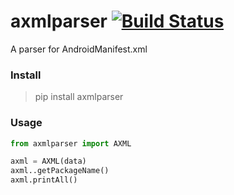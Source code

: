 # axmlparser [![Build Status](https://travis-ci.org/acgmohu/axmlparser.svg?branch=master)](https://travis-ci.org/acgmohu/axmlparser)
A parser for AndroidManifest.xml




### Install

> pip install axmlparser




### Usage

```python
from axmlparser import AXML

axml = AXML(data)
axml..getPackageName()
axml.printAll()
```

